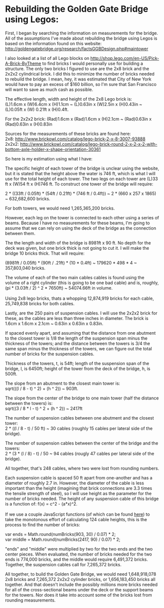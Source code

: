 # Rebuilding the Golden Gate Bridge using Legos:

First, I began by searching the information on measurements for the bridge. All of the assumptions I've made
about rebuilding the bridge using Legos is based on the information found on this
website: http://goldengatebridge.org/research/factsGGBDesign.php#maintower

I also looked at a list of all Lego blocks on http://shop.lego.com/en-US/Pick-A-Brick-ByTheme to find
bricks I would personally use for building a structure. The only two bricks I figured to use are the 2x8 brick and 
the 2x2x2 cylindrical brick. I did this to minimize the number of bricks needed to rebuild the bridge. I mean, hey, 
it was estimated that City of New York would have to pay an excess of $160 billion, so I'm sure that San Francisco
will want to save as much cash as possible.

The effective length, width and height of the 2x8 Lego brick is:<br/>
(L)1.6cm x (W)6.4cm x (H)1.1cm ~ (L)0.63in x (W)2.5in x (H)0.43in ~ (L)0.05ft x (W) 0.21ft x (H)0.4ft. 

For the 2x2x2 brick: (Rad)1.6cm x (Rad)1.6cm x (H)2.1cm ~ (Rad)0.63in x (Rad)0.63in x (H)0.83in

Sources for the measurements of these bricks are found here:<br/>
2x8: http://www.brickowl.com/catalog/lego-brick-2-x-8-3007-93888<br/>
2x2x2: http://www.brickowl.com/catalog/lego-brick-round-2-x-2-x-2-with-bottom-axle-holder-x-shape-orientation-30361<br/>

So here is my estimation using what I have:

The specific height of each tower of the bridge is unclear using the website, but it is stated
that the height above the water is 746 ft, which is what I will use for the total height of each tower.
The two legs on each tower are (L)33 ft x (W)54 ft x (H)746 ft. To construct one tower of the bridge will require:

2 * ((33ft / 0.05ft) * (54ft / 0.21ft) * (746 ft / 0.4ft)) ~ 2 * (660 x 257 x 1865) ~ 632,682,600 bricks.

For both towers, we would need 1,265,365,200 bricks.

However, each leg on the tower is connected to each other using a series of beams. Because I have no measurements
for these beams, I'm going to assume that we can rely on using the deck of the bridge as the connection between them.

The the length and width of the bridge is 8981ft x 90 ft. No depth for the deck was given, 
but one brick thick is not going to cut it. I will make the bridge 10 bricks thick. That will require:

(8981ft / 0.05ft) * (90ft / .21ft) * (10 * 0.4ft) ~ 179620 * 498 * 4 ~ 357,803,040 bricks.

The volume of each of the two main cables cables is found using the volume of a right cylinder (this is going to be one bad cable)
and is, roughly, (pi * (3.03ft / 2) ^ 2 * 7650ft) ~ 54074.66ft in volume.<br/><br/>
Using 2x8 lego bricks, thats a whopping 12,874,919 bricks for each cable, 25,749,838 bricks for both cables.

Lastly, are the 250 pairs of suspension cables. I will use the 2x2x2 brick for these, 
as the cables are less than three inches in diameter. The brick is 1.6cm x 1.6cm x 2.1cm ~ 0.63in x 0.63in x 0.83in. 

If spaced evenly apart, and assuming that the distance from one abutment to the closest tower is 1/8
the length of the suspension span minus the thickness of the towers; and the distance between the towers is 3/4
the same span minus the thickness of the towers, we can figure out the total number
of bricks for the suspension cables.

Thickness of the towers, t, is 54ft; length of the suspension span of the bridge, l, is 6450ft; height of the
tower from the deck of the bridge, h, is 500ft.

The slope from an abutment to the closest main tower is:<br/>sqrt(((l / 8 - t) ^ 2) + (h ^ 2)) ~ 903ft. 

The slope from the center of the bridge to one main tower (half the distance between the towers) is:<br/>
sqrt((3 / 8 * l - t) ^ 2 + (h ^ 2)) ~ 2417ft

The number of suspension cables between one abutment and the closest tower:<br/>2 * ((l / 8 - t) / 50 ft) ~ 30 cables 
(roughly 15 cables per lateral side of the bridge).

The number of suspension cables between the center of the bridge and the towers:<br/>2 * (3 * (l / 8) - t) / 50 ~ 94 cables
(rougly 47 cables per lateral side of the bridge).

All together, that's 248 cables, where two were lost from rounding numbers.

Each suspension cable is spaced 50 ft apart from one-another and has a diameter of roughly 2.7 in. However,
the diameter of the cable is less important than the height (imagining that brick connections are 3.3 times 
the tensile strength of steel), so I will use height as the parameter for the number of bricks needed. 
The height of any suspension cable of this bridge is a function of: f(x) = c^2 - (a*x)^2.<br/><br/>
If we use a couple JavaScript functions (of which can be found <a href="https://github.com/everette00/codefoo/blob/master/suspensionHeight.js">here</a>) 
to take the monotonous effort of calculating 124 cable heights, this is the process to find the number of bricks:

var ends = Math.round(numBricks(903, 30) / 0.07) * 2;<br/>
var middle = Math.round(numBricks(2417, 90) / 0.07) * 2;

"ends" and "middle" were multiplied by two for the two ends and the two center pieces. 
When evaluated, the number of bricks needed for the two ends is 774,000 bricks, and the middle would 
require 6,491,372 bricks. Together, the suspension cables call for 7,265,372 bricks.

All together, to build the Golden Gate Bridge, we would need 1,648,918,078 2x8 bricks and 7,265,372 2x2x2 cylinder bricks,
or 1,656,183,450 bricks all together. And that doesn't include the possibly millions more bricks needed for all of 
the cross-sectional beams under the deck or the support beams for the towers. Nor does it take into account some of 
the bricks lost from rounding measurements.
